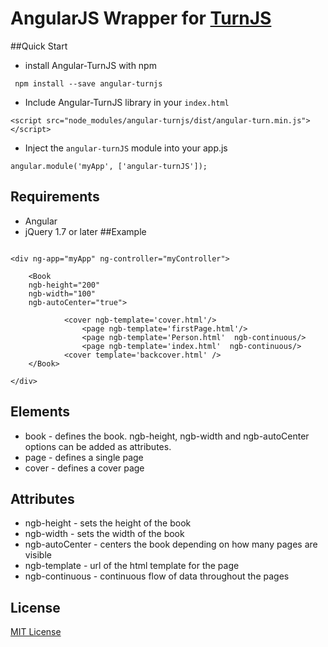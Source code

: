 # AngularJS Wrapper for [TurnJS](http://www.turnjs.com/)

##Quick Start

- install Angular-TurnJS with npm
```
 npm install --save angular-turnjs
```
- Include Angular-TurnJS library in your `index.html`

```
<script src="node_modules/angular-turnjs/dist/angular-turn.min.js"></script>
```

- Inject the `angular-turnJS` module into your app.js

```
angular.module('myApp', ['angular-turnJS']);
```

## Requirements

- Angular
- jQuery 1.7 or later
##Example

```

<div ng-app="myApp" ng-controller="myController">

    <Book 
    ngb-height="200"
    ngb-width="100"
    ngb-autoCenter="true">
	
            <cover ngb-template='cover.html'/>
                <page ngb-template='firstPage.html'/> 
                <page ngb-template='Person.html'  ngb-continuous/>
                <page ngb-template='index.html'  ngb-continuous/>	
            <cover template='backcover.html' />
    </Book>

</div>
```

## Elements

- book - defines the book. ngb-height, ngb-width and ngb-autoCenter options can be added as attributes.
- page - defines a single page
- cover - defines a cover page

## Attributes

- ngb-height - sets the height of the book
- ngb-width - sets the width of the book
- ngb-autoCenter - centers the book depending on how many pages are visible
- ngb-template - url of the html template for the page
- ngb-continuous - continuous flow of data throughout the pages

## License

[MIT License](https://github.com/embladev/Angular-TurnJS/blob/dev/LICENSE)